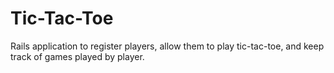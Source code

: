 # Tic-Tac-Toe

Rails application to register players, allow them to play tic-tac-toe, and keep track of games played by player.
